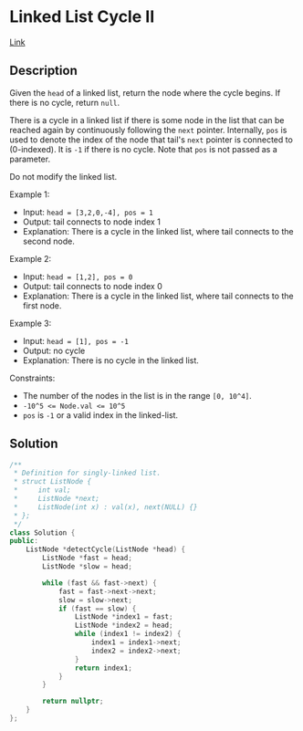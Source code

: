 # Linked List Cycle II

[Link](https://leetcode.com/problems/linked-list-cycle-ii/description/)

## Description

Given the `head` of a linked list, return the node where the cycle begins. If there is no cycle, return `null`.

There is a cycle in a linked list if there is some node in the list that can be reached again by continuously following the `next` pointer. Internally, `pos` is used to denote the index of the node that tail's `next` pointer is connected to (0-indexed). It is `-1` if there is no cycle. Note that `pos` is not passed as a parameter.

Do not modify the linked list.

Example 1:

- Input: `head = [3,2,0,-4], pos = 1`
- Output: tail connects to node index 1
- Explanation: There is a cycle in the linked list, where tail connects to the second node.

Example 2:

- Input: `head = [1,2], pos = 0`
- Output: tail connects to node index 0
- Explanation: There is a cycle in the linked list, where tail connects to the first node.

Example 3:

- Input: `head = [1], pos = -1`
- Output: no cycle
- Explanation: There is no cycle in the linked list.

Constraints:

- The number of the nodes in the list is in the range `[0, 10^4]`.
- `-10^5 <= Node.val <= 10^5`
- `pos` is `-1` or a valid index in the linked-list.

## Solution

```C++
/**
 * Definition for singly-linked list.
 * struct ListNode {
 *     int val;
 *     ListNode *next;
 *     ListNode(int x) : val(x), next(NULL) {}
 * };
 */
class Solution {
public:
    ListNode *detectCycle(ListNode *head) {
        ListNode *fast = head;
        ListNode *slow = head;

        while (fast && fast->next) {
            fast = fast->next->next;
            slow = slow->next;
            if (fast == slow) {
                ListNode *index1 = fast;
                ListNode *index2 = head;
                while (index1 != index2) {
                    index1 = index1->next;
                    index2 = index2->next;
                }
                return index1;
            }
        }

        return nullptr;
    }
};
```
